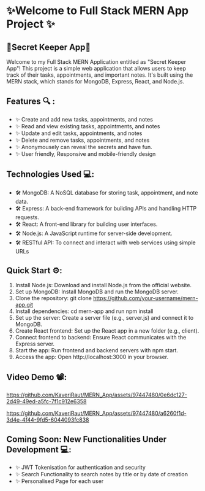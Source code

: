 # ✨Welcome to Full Stack MERN App Project ✨
## 🔑Secret Keeper App🔑

Welcome to my Full Stack MERN Application entitled as "Secret Keeper App"! 
This project is a simple web application that allows users to keep track of their tasks, appointments, and important notes. It's built using the MERN stack, which stands for MongoDB, Express, React, and Node.js.

## Features 🔍 :
- ✨ Create and add new tasks, appointments, and notes
- ✨ Read and view existing tasks, appointments, and notes
- ✨ Update and edit tasks, appointments, and notes
- ✨ Delete and remove tasks, appointments, and notes
- ✨ Anonymousely can reveal the secrets and have fun.
- ✨ User friendly, Responsive and mobile-friendly design

## Technologies Used 💻:
- 🛠️ MongoDB: A NoSQL database for storing task, appointment, and note data.
- 🛠️ Express: A back-end framework for building APIs and handling HTTP requests.
- 🛠️ React: A front-end library for building user interfaces.
- 🛠️ Node.js: A JavaScript runtime for server-side development.
- 🛠️ RESTful API: To connect and interact with web services using simple URLs

## Quick Start ⚙️:
1. Install Node.js: Download and install Node.js from the official website.
2. Set up MongoDB: Install MongoDB and run the MongoDB server.
3. Clone the repository: git clone https://github.com/your-username/mern-app.git
4. Install dependencies: cd mern-app and run npm install
5. Set up the server: Create a server file (e.g., server.js) and connect it to MongoDB.
6. Create React frontend: Set up the React app in a new folder (e.g., client).
7. Connect frontend to backend: Ensure React communicates with the Express server.
8. Start the app: Run frontend and backend servers with npm start.
9. Access the app: Open http://localhost:3000 in your browser.

## Video Demo 📽️:

https://github.com/KaveriRaut/MERN_App/assets/97447480/0e6dc127-2d49-49ed-a5fc-7f1c912e6358

https://github.com/KaveriRaut/MERN_App/assets/97447480/a6260f1d-3d4e-4f44-9fd5-6044093fc838

## Coming Soon: New Functionalities Under Development 💻:
- ✨ JWT Tokenisation for authentication and security
- ✨ Search Functionality to search notes by title or by date of creation
- ✨ Personalised Page for each user
